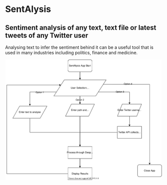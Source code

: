# SentAlysis

## Sentiment analysis of any text, text file or latest tweets of any Twitter user

Analysing text to infer the sentiment behind it can be a useful tool that is used in many industries including politics, finance and medicine.

![App Flowchart](docs/flow.drawio.svg)
